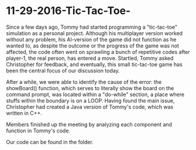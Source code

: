 # 11-29-2016-Tic-Tac-Toe-

Since a few days ago, Tommy had started programming a "tic-tac-toe" simulation as a personal project. Although his multiplayer version worked without any problem, his AI-version of the game did not function as he wanted to, as despite the outcome or the progress of the game was not affected, the code often went on sprawling a bunch of repetitive codes after player-1, the real person, has entered a move. Startled, Tommy asked Christopher for feedback, and eventually, this small tic-tac-toe game has been the central focus of our discussion today. 

After a while, we were able to identify the cause of the error: the showBoard() function, which serves to literally show the board on the command prompt, was located within a "do-while" section, a place where stuffs within the boundary is on a LOOP. Having found the main issue, Christopher had created a Java version of Tommy's code, which was written in C++. 

Members finished up the meeting by analyzing each component and function in Tommy's code. 

Our code can be found in the folder.
